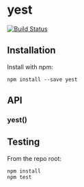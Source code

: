 # yest

[![Build Status](https://secure.travis-ci.org/user/yest.png?branch=master)](http://travis-ci.org/user/yest)


## Installation

Install with npm:

```
npm install --save yest
```


## API

### yest()


## Testing

From the repo root:

```
npm install
npm test
```
